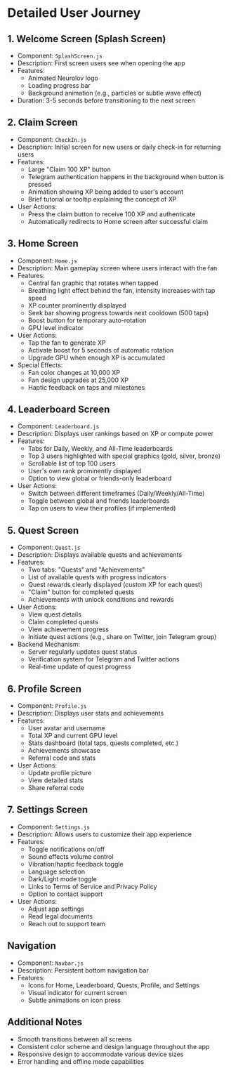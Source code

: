 # Detailed User Journey

## 1. Welcome Screen (Splash Screen)
- Component: `SplashScreen.js`
- Description: First screen users see when opening the app
- Features:
  - Animated Neurolov logo
  - Loading progress bar
  - Background animation (e.g., particles or subtle wave effect)
- Duration: 3-5 seconds before transitioning to the next screen

## 2. Claim Screen
- Component: `CheckIn.js`
- Description: Initial screen for new users or daily check-in for returning users
- Features:
  - Large "Claim 100 XP" button
  - Telegram authentication happens in the background when button is pressed
  - Animation showing XP being added to user's account
  - Brief tutorial or tooltip explaining the concept of XP
- User Actions:
  - Press the claim button to receive 100 XP and authenticate
  - Automatically redirects to Home screen after successful claim

## 3. Home Screen
- Component: `Home.js`
- Description: Main gameplay screen where users interact with the fan
- Features:
  - Central fan graphic that rotates when tapped
  - Breathing light effect behind the fan, intensity increases with tap speed
  - XP counter prominently displayed
  - Seek bar showing progress towards next cooldown (500 taps)
  - Boost button for temporary auto-rotation
  - GPU level indicator
- User Actions:
  - Tap the fan to generate XP
  - Activate boost for 5 seconds of automatic rotation
  - Upgrade GPU when enough XP is accumulated
- Special Effects:
  - Fan color changes at 10,000 XP
  - Fan design upgrades at 25,000 XP
  - Haptic feedback on taps and milestones

## 4. Leaderboard Screen
- Component: `Leaderboard.js`
- Description: Displays user rankings based on XP or compute power
- Features:
  - Tabs for Daily, Weekly, and All-Time leaderboards
  - Top 3 users highlighted with special graphics (gold, silver, bronze)
  - Scrollable list of top 100 users
  - User's own rank prominently displayed
  - Option to view global or friends-only leaderboard
- User Actions:
  - Switch between different timeframes (Daily/Weekly/All-Time)
  - Toggle between global and friends leaderboards
  - Tap on users to view their profiles (if implemented)

## 5. Quest Screen
- Component: `Quest.js`
- Description: Displays available quests and achievements
- Features:
  - Two tabs: "Quests" and "Achievements"
  - List of available quests with progress indicators
  - Quest rewards clearly displayed (custom XP for each quest)
  - "Claim" button for completed quests
  - Achievements with unlock conditions and rewards
- User Actions:
  - View quest details
  - Claim completed quests
  - View achievement progress
  - Initiate quest actions (e.g., share on Twitter, join Telegram group)
- Backend Mechanism:
  - Server regularly updates quest status
  - Verification system for Telegram and Twitter actions
  - Real-time update of quest progress

## 6. Profile Screen
- Component: `Profile.js`
- Description: Displays user stats and achievements
- Features:
  - User avatar and username
  - Total XP and current GPU level
  - Stats dashboard (total taps, quests completed, etc.)
  - Achievements showcase
  - Referral code and stats
- User Actions:
  - Update profile picture
  - View detailed stats
  - Share referral code

## 7. Settings Screen
- Component: `Settings.js`
- Description: Allows users to customize their app experience
- Features:
  - Toggle notifications on/off
  - Sound effects volume control
  - Vibration/haptic feedback toggle
  - Language selection
  - Dark/Light mode toggle
  - Links to Terms of Service and Privacy Policy
  - Option to contact support
- User Actions:
  - Adjust app settings
  - Read legal documents
  - Reach out to support team

## Navigation
- Component: `Navbar.js`
- Description: Persistent bottom navigation bar
- Features:
  - Icons for Home, Leaderboard, Quests, Profile, and Settings
  - Visual indicator for current screen
  - Subtle animations on icon press

## Additional Notes
- Smooth transitions between all screens
- Consistent color scheme and design language throughout the app
- Responsive design to accommodate various device sizes
- Error handling and offline mode capabilities

